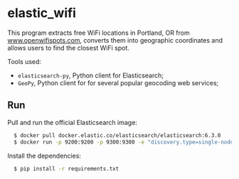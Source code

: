 # elastic_wifi

This program extracts free WiFi locations in Portland, OR from www.openwifispots.com, converts them into geographic coordinates and allows users to find the closest WiFi spot.

Tools used:

- ```elasticsearch-py```, Python client for Elasticsearch;
- ```GeoPy```, Python client for for several popular geocoding web services;

## Run

Pull and run the official Elasticsearch image:

```sh
  $ docker pull docker.elastic.co/elasticsearch/elasticsearch:6.3.0
  $ docker run -p 9200:9200 -p 9300:9300 -e "discovery.type=single-node" docker.elastic.co/elasticsearch/elasticsearch:6.3.0
```

Install the dependencies:

```sh
  $ pip install -r requirements.txt
```
